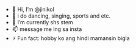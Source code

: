 - 👋 Hi, I’m @jinikol
- 👀 i do dancing, singing, sports and etc.
- 🌱 I’m currently shs stem 
- 📫 message me lng sa insta
- ⚡ Fun fact: hobby ko ang hindi mamansin bigla

<!---
jinikol/jinikol is a ✨ special ✨ repository because its `README.md` (this file) appears on your GitHub profile.
You can click the Preview link to take a look at your changes.
--->

